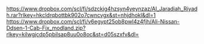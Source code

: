 https://www.dropbox.com/scl/fi/sdzckjg4hzsyn4yeynzaz/Al_Jaradiah_Riyadh.rar?rlkey=hkcldrqbottbk902o7cwncvgx&st=nhjdhokl&dl=1
https://www.dropbox.com/scl/fi/v6egypt25ob8pwl4z4fjh/Ali-Nissan-Ddsen-1-Cab-Fix_modland.zip?rlkey=kilwgjcdp5pbilsap8uu0o8oc&st=d05szxfv&dl=
